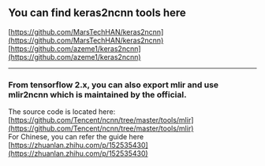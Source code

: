 ## You can find keras2ncnn tools here

[https://github.com/MarsTechHAN/keras2ncnn](https://github.com/MarsTechHAN/keras2ncnn)  
[https://github.com/azeme1/keras2ncnn](https://github.com/azeme1/keras2ncnn)

----
### From tensorflow 2.x, you can also export mlir and use mlir2ncnn which is maintained by the official.

The source code is located here: [https://github.com/Tencent/ncnn/tree/master/tools/mlir](https://github.com/Tencent/ncnn/tree/master/tools/mlir)  
For Chinese, you can refer the guide here [https://zhuanlan.zhihu.com/p/152535430](https://zhuanlan.zhihu.com/p/152535430)